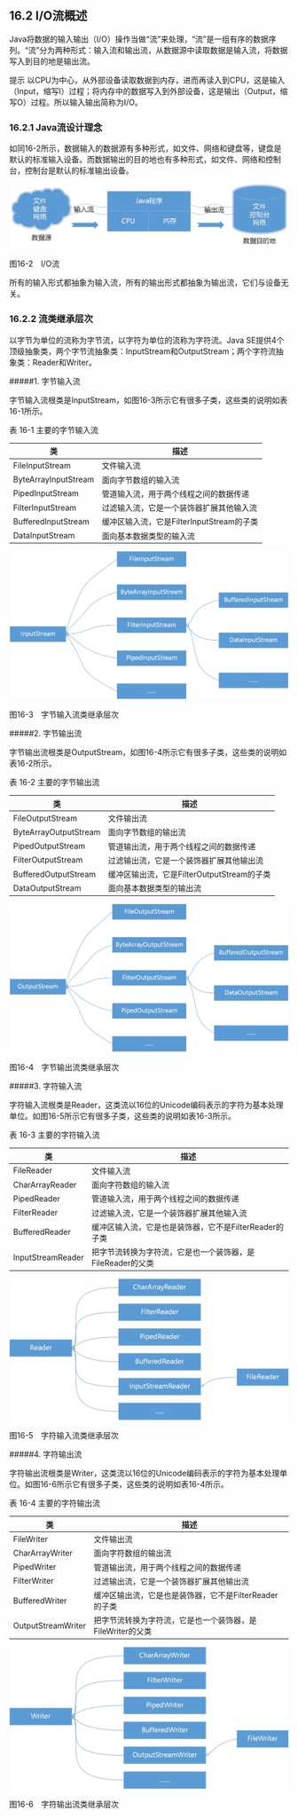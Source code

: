 ## 16.2 I/O流概述

Java将数据的输入输出（I/O）操作当做“流”来处理，“流”是一组有序的数据序列。“流”分为两种形式：输入流和输出流，从数据源中读取数据是输入流，将数据写入到目的地是输出流。

提示 以CPU为中心，从外部设备读取数据到内存，进而再读入到CPU，这是输入（Input，缩写I）过程；将内存中的数据写入到外部设备，这是输出（Output，缩写O）过程。所以输入输出简称为I/O。

### 16.2.1 Java流设计理念

如同16-2所示，数据输入的数据源有多种形式，如文件、网络和键盘等，键盘是默认的标准输入设备。而数据输出的目的地也有多种形式，如文件、网络和控制台，控制台是默认的标准输出设备。

![16-2](../assets/16-2.jpg)

图16-2　I/O流

所有的输入形式都抽象为输入流，所有的输出形式都抽象为输出流，它们与设备无关。

### 16.2.2 流类继承层次

以字节为单位的流称为字节流，以字符为单位的流称为字符流。Java SE提供4个顶级抽象类，两个字节流抽象类：InputStream和OutputStream；两个字符流抽象类：Reader和Writer。

#####1.  字节输入流

字节输入流根类是InputStream，如图16-3所示它有很多子类，这些类的说明如表16-1所示。

表 16-1 主要的字节输入流

| **类** | **描述** |
| --- | --- |
| FileInputStream | 文件输入流 |
| ByteArrayInputStream | 面向字节数组的输入流 |
| PipedInputStream | 管道输入流，用于两个线程之间的数据传递 |
| FilterInputStream | 过滤输入流，它是一个装饰器扩展其他输入流 |
| BufferedInputStream | 缓冲区输入流，它是FilterInputStream的子类 |
| DataInputStream | 面向基本数据类型的输入流 |

![16-3](../assets/16-3.jpg)

图16-3　字节输入流类继承层次

#####2.  字节输出流

字节输出流根类是OutputStream，如图16-4所示它有很多子类，这些类的说明如表16-2所示。

表 16-2 主要的字节输出流

| **类** | **描述** |
| --- | --- |
| FileOutputStream | 文件输出流 |
| ByteArrayOutputStream | 面向字节数组的输出流 |
| PipedOutputStream | 管道输出流，用于两个线程之间的数据传递 |
| FilterOutputStream | 过滤输出流，它是一个装饰器扩展其他输出流 |
| BufferedOutputStream | 缓冲区输出流，它是FilterOutputStream的子类 |
| DataOutputStream | 面向基本数据类型的输出流 |

![16-4](../assets/16-4.jpg)

图16-4　字节输出流类继承层次

#####3.  字符输入流

字符输入流根类是Reader，这类流以16位的Unicode编码表示的字符为基本处理单位。如图16-5所示它有很多子类，这些类的说明如表16-3所示。

表 16-3 主要的字符输入流

| **类** | **描述** |
| --- | --- |
| FileReader | 文件输入流 |
| CharArrayReader | 面向字符数组的输入流 |
| PipedReader | 管道输入流，用于两个线程之间的数据传递 |
| FilterReader | 过滤输入流，它是一个装饰器扩展其他输入流 |
| BufferedReader | 缓冲区输入流，它是也是装饰器，它不是FilterReader的子类 |
| InputStreamReader | 把字节流转换为字符流，它是也一个装饰器，是FileReader的父类 |

![16-5](../assets/16-5.jpg)

图16-5　字符输入流类继承层次

#####4.  字符输出流

字符输出流根类是Writer，这类流以16位的Unicode编码表示的字符为基本处理单位。如图16-6所示它有很多子类，这些类的说明如表16-4所示。

表 16-4 主要的字符输出流

| **类** | **描述** |
| --- | --- |
| FileWriter | 文件输出流 |
| CharArrayWriter | 面向字符数组的输出流 |
| PipedWriter | 管道输出流，用于两个线程之间的数据传递 |
| FilterWriter | 过滤输出流，它是一个装饰器扩展其他输出流 |
| BufferedWriter | 缓冲区输出流，它是也是装饰器，它不是FilterReader的子类 |
| OutputStreamWriter | 把字节流转换为字符流，它是也一个装饰器，是FileWriter的父类 |

![16-6](../assets/16-6.jpg)

图16-6　字符输出流类继承层次